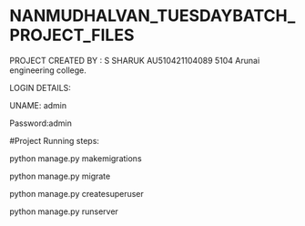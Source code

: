 # NANMUDHALVAN_TUESDAYBATCH_PROJECT_FILES

PROJECT CREATED BY : S SHARUK
AU510421104089
5104 Arunai engineering college.
                    



LOGIN DETAILS:


UNAME: admin


Password:admin




#Project Running steps:

python manage.py makemigrations

python manage.py migrate

python manage.py createsuperuser

python manage.py runserver
